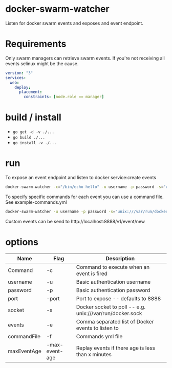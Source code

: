 # docker-swarm-watcher
Listen for docker swarm events and exposes and event endpoint.


# Requirements

Only swarm managers can retrieve swarm events. If you're not receiving all events selinux might be the cause. 

```yml
version: "3"
services:
  web:
    deploy:
      placement:
        constraints: [node.role == manager]
```

# build / install 
- `go get -d -v ./...`
- `go build ./...`
- `go install -v ./...`

# run 

To expose an event endpoint and listen to docker service:create events

```bash
docker-swarm-watcher -c="/bin/echo hello" -u username -p password -s="unix:///var/run/docker.sock" -e="service:create"
```

To specify specific commands for each event you can use a command file. See example-commands.yml

```bash
docker-swarm-watcher -u username -p password -s="unix:///var/run/docker.sock" -f="/home/user/commands.yml"
```

Custom events can be send to http://localhost:8888/v1/event/new

# options

| Name  | Flag | Description
|---|---|---|
| Command | -c | Command to execute when an event is fired |
| username | -u | Basic authentication username |
| password | -p | Basic authentication password |
| port | -port | Port to expose -- defaults to 8888 |
| socket | -s | Docker socket to poll -- e.g. unix:///var/run/docker.sock |
| events | -e | Comma separated list of Docker events to listen to |
| commandFile | -f | Commands yml file |
| maxEventAge | -max-event-age | Replay events if there age is less than x minutes |

